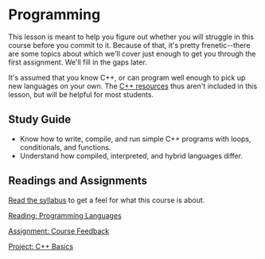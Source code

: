 ---
---

# Programming

This lesson is meant to help you figure out whether you will struggle in this course before you commit to it. Because of that, it's pretty frenetic--there are some topics about which we'll cover just enough to get you through the first assignment. We'll fill in the gaps later.

It's assumed that you know C++, or can program well enough to pick up new languages on your own. The [C++ resources](../resources.md#c) thus aren't included in this lesson, but will be helpful for most students.

## Study Guide

- Know how to write, compile, and run simple C++ programs with loops, conditionals, and functions.
- Understand how compiled, interpreted, and hybrid languages differ.

## Readings and Assignments

[Read the syllabus](../syllabus.md) to get a feel for what this course is about.

[Reading: Programming Languages](../readings/programming-languages.md)

[Assignment: Course Feedback](../assignments/feedback.md)

[Project: C++ Basics](../project/phase1.md)